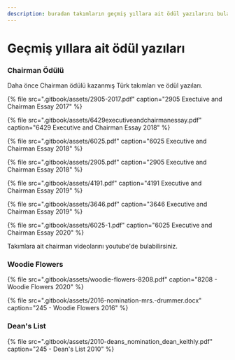```yaml
---
description: buradan takımların geçmiş yıllara ait ödül yazılarını bulabilirsiniz.
---
```


# Geçmiş yıllara ait ödül yazıları

### Chairman Ödülü

Daha önce Chairman ödülü kazanmış Türk takımları ve ödül yazıları.

{% file src=".gitbook/assets/2905-2017.pdf" caption="2905 Exectuive and Chairman Essay 2017" %}

{% file src=".gitbook/assets/6429executiveandchairmanessay.pdf" caption="6429 Executive and Chairman Essay 2018" %}

{% file src=".gitbook/assets/6025.pdf" caption="6025 Executive and Chairman Essay 2018" %}

{% file src=".gitbook/assets/2905.pdf" caption="2905 Executive and Chairman Essay 2018" %}

{% file src=".gitbook/assets/4191.pdf" caption="4191 Executive and Chairman Essay 2019" %}

{% file src=".gitbook/assets/3646.pdf" caption="3646 Executive and Chairman Essay 2019" %}

{% file src=".gitbook/assets/6025-1.pdf" caption="6025 Executive and Chairman Essay 2020" %}

Takımlara ait chairman videolarını youtube'de bulabilirsiniz.

### Woodie Flowers

{% file src=".gitbook/assets/woodie-flowers-8208.pdf" caption="8208 - Woodie Flowers 2020" %}

{% file src=".gitbook/assets/2016-nomination-mrs.-drummer.docx" caption="245 - Woodie Flowers 2016" %}

### Dean's List

{% file src=".gitbook/assets/2010-deans\_nomination\_dean\_keithly.pdf" caption="245 - Dean\'s List 2010" %}

